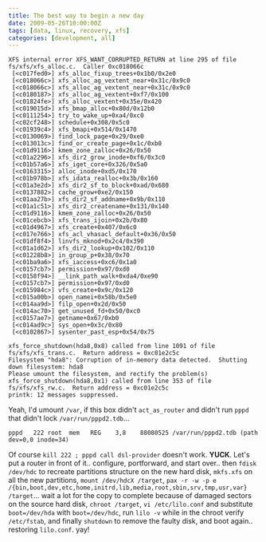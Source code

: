 ```yaml
---
title: The best way to begin a new day
date: 2009-05-26T10:00:00Z
tags: [data, linux, recovery, xfs]
categories: [development, all]
---
```


```
XFS internal error XFS_WANT_CORRUPTED_RETURN at line 295 of file fs/xfs/xfs_alloc.c.  Caller 0xc018066c
 [<c017fed0>] xfs_alloc_fixup_trees+0x1b0/0x2e0
 [<c018066c>] xfs_alloc_ag_vextent_near+0x31c/0x9c0
 [<c018066c>] xfs_alloc_ag_vextent_near+0x31c/0x9c0
 [<c0180187>] xfs_alloc_ag_vextent+0xf7/0x100
 [<c01824fe>] xfs_alloc_vextent+0x35e/0x420
 [<c019015d>] xfs_bmap_alloc+0x80d/0x12b0
 [<c0111254>] try_to_wake_up+0xa4/0xc0
 [<c02cf248>] schedule+0x308/0x5c0
 [<c01939c4>] xfs_bmapi+0x514/0x1470
 [<c0130069>] find_lock_page+0x29/0xe0
 [<c013013c>] find_or_create_page+0x1c/0xb0
 [<c01d9116>] kmem_zone_zalloc+0x26/0x50
 [<c01a2296>] xfs_dir2_grow_inode+0xf6/0x3c0
 [<c01b57a6>] xfs_iget_core+0x326/0x5a0
 [<c0163315>] alloc_inode+0xd5/0x170
 [<c01b978b>] xfs_idata_realloc+0x3b/0x160
 [<c01a3e2d>] xfs_dir2_sf_to_block+0xad/0x680
 [<c0137882>] cache_grow+0xe2/0x150
 [<c01aa27b>] xfs_dir2_sf_addname+0x9b/0x110
 [<c01a1c51>] xfs_dir2_createname+0x131/0x140
 [<c01d9116>] kmem_zone_zalloc+0x26/0x50
 [<c01cebcb>] xfs_trans_ijoin+0x2b/0x80
 [<c01d4967>] xfs_create+0x407/0x6c0
 [<c017e766>] xfs_acl_vhasacl_default+0x36/0x50
 [<c01df8f4>] linvfs_mknod+0x2c4/0x390
 [<c01a1d62>] xfs_dir2_lookup+0x102/0x110
 [<c01228b8>] in_group_p+0x38/0x70
 [<c01ba9a6>] xfs_iaccess+0xc6/0x1a0
 [<c0157cb7>] permission+0x97/0xd0
 [<c0158f94>] __link_path_walk+0xda4/0xe90
 [<c0157cb7>] permission+0x97/0xd0
 [<c015984c>] vfs_create+0x9c/0x120
 [<c015a00b>] open_namei+0x58b/0x5e0
 [<c014aa9d>] filp_open+0x2d/0x50
 [<c014ac70>] get_unused_fd+0x50/0xc0
 [<c0157ae7>] getname+0x67/0xb0
 [<c014ad9c>] sys_open+0x3c/0x80
 [<c0102867>] sysenter_past_esp+0x54/0x75

xfs_force_shutdown(hda8,0x8) called from line 1091 of file fs/xfs/xfs_trans.c.  Return address = 0xc01e2c5c
Filesystem "hda8": Corruption of in-memory data detected.  Shutting down filesystem: hda8
Please umount the filesystem, and rectify the problem(s)
xfs_force_shutdown(hda8,0x1) called from line 353 of file fs/xfs/xfs_rw.c.  Return address = 0xc01e2c5c
printk: 12 messages suppressed.
```

Yeah, I'd umount `/var`, if this box didn't `act_as_router` and didn't run `pppd` that didn't lock `/var/run/pppd2.tdb`...

```
pppd   222 root  mem   REG    3,8    88080525 /var/run/pppd2.tdb (path dev=0,0 inode=34)
```

Of course `kill 222 ; pppd call dsl-provider` doesn't work. **YUCK**. Let's put a router in front of it.. configure, portforward, and start over.. then `fdisk /dev/hdc` to recreate partitions structure on the new hard disk, `mkfs.xfs` on all the new partitions, `mount /dev/hdcX /target`, `pax -r -w -p e /{bin,boot,dev,etc,home,initrd,lib,media,root,sbin,srv,tmp,usr,var} /target`... wait a lot for the copy to complete because of damaged sectors on the source hard disk, `chroot /target`, `vi /etc/lilo.conf` and substitute `boot=/dev/hda` with `boot=/dev/hdc`, run `lilo -v` while in the chroot verify `/etc/fstab`, and finally `shutdown` to remove the faulty disk, and boot again.. restoring `lilo.conf`. yay!
